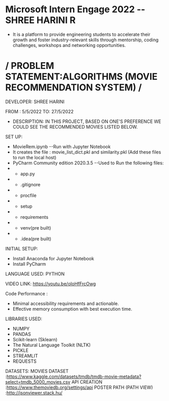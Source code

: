 # Microsoft Intern Engage 2022 -- SHREE HARINI R
* It is a platform to provide engineering students to accelerate their growth and foster industry-relevant skills through mentorship, coding challenges, workshops and networking opportunities.

# / PROBLEM STATEMENT:ALGORITHMS (MOVIE RECOMMENDATION SYSTEM) /
 DEVELOPER: SHREE HARINI       
 
 FROM : 5/5/2022 TO: 27/5/2022
* DESCRIPTION:  IN THIS PROJECT, BASED ON ONE'S PREFERENCE WE COULD SEE THE RECOMMENDED MOVIES LISTED BELOW. 

SET UP:
* MovieRem.ipynb --Run with Jupyter Notebook
* It creates the file : movie_list_dict.pkl and similarity.pkl (Add these files  to run the local host)
* PyCharm Community edition 2020.3.5 --Used to Run the following files:
* * app.py
* * .gitignore
* * procfile
* * setup
* * requirements
* * venv(pre built)
* * .idea(pre built)

INITIAL SETUP:
* Install Anaconda for Jupyter Notebook
* Install PyCharm

LANGUAGE USED: PYTHON

VIDEO LINK:
https://youtu.be/oIoHfFrcOwg


Code Performance : 
* Minimal accessibility requirements and actionable.
* Effective memory consumption with best execution time.

LIBRARIES USED:
* NUMPY
* PANDAS
* Scikit-learn (Sklearn)
* The Natural Language Toolkit (NLTK) 
* PICKLE
* STREAMLIT 
* REQUESTS

DATASETS: 
MOVIES DATASET :https://www.kaggle.com/datasets/tmdb/tmdb-movie-metadata?select=tmdb_5000_movies.csv
API CREATION :https://www.themoviedb.org/settings/api
POSTER PATH (PATH VIEW) :http://jsonviewer.stack.hu/

